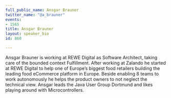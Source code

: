 ```yaml
---
full_public_name: Ansgar Brauner
twitter_name: "@a_brauner"
events:
- 1565
title: Ansgar Brauner
layout: speaker_bio
id: 860

---
```

Ansgar Brauner is working at REWE Digital as Software Architect, taking care of the bounded context Fulfillment. After working at Zalando he started at REWE Digital to help one of Europe’s biggest food retailers building the leading food eCommerce platform in Europe. Beside enabling 8 teams to work autonomously he helps the product owners to not neglect the technical view. Ansgar leads the Java User Group Dortmund and likes playing around with Microcontrollers.